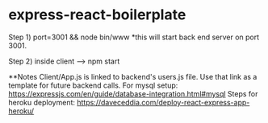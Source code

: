 # express-react-boilerplate

Step 1)
  port=3001 && node bin/www
    *this will start back end server on port 3001.
    
Step 2)
  inside client --> npm start


**Notes
 Client/App.js is linked to backend's users.js file. Use that link as a template for future backend calls.
 For mysql setup:  https://expressjs.com/en/guide/database-integration.html#mysql
 Steps for heroku deployment: https://daveceddia.com/deploy-react-express-app-heroku/
 
 
